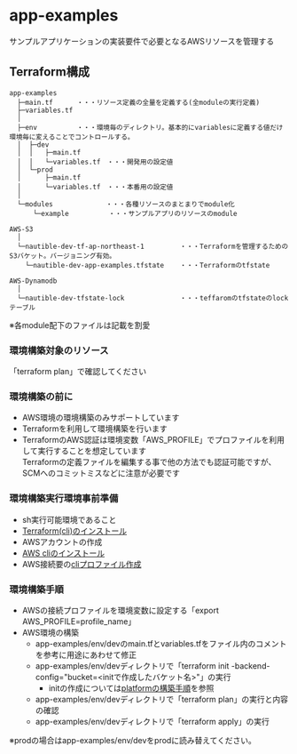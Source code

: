 # app-examples

サンプルアプリケーションの実装要件で必要となるAWSリソースを管理する

## Terraform構成

```text
app-examples
  ├─main.tf      ・・・リソース定義の全量を定義する(全moduleの実行定義)
  ├─variables.tf
  │  
  ├─env          ・・・環境毎のディレクトリ。基本的にvariablesに定義する値だけ環境毎に変えることでコントロールする。
  │  ├─dev
  │  │   ├─main.tf
  │  │   └─variables.tf　・・・開発用の設定値
  │  └─prod
  │      ├─main.tf
  │      └─variables.tf　・・・本番用の設定値
  │                                      
  └─modules　　          ・・・各種リソースのまとまりでmodule化
      └─example          ・・・サンプルアプリのリソースのmodule

AWS-S3
  │  
  └─nautible-dev-tf-ap-northeast-1         ・・・Terraformを管理するためのS3バケット。バージョニング有効。
    └─nautible-dev-app-examples.tfstate    ・・・Terraformのtfstate

AWS-Dynamodb
  │  
  └─nautible-dev-tfstate-lock              ・・・teffaromのtfstateのlockテーブル
```

※各module配下のファイルは記載を割愛

### 環境構築対象のリソース

「terraform plan」で確認してください

### 環境構築の前に

* AWS環境の環境構築のみサポートしています
* Terraformを利用して環境構築を行います
* TerraformのAWS認証は環境変数「AWS_PROFILE」でプロファイルを利用して実行することを想定しています  
  Terraformの定義ファイルを編集する事で他の方法でも認証可能ですが、SCMへのコミットミスなどに注意が必要です

### 環境構築実行環境事前準備

* sh実行可能環境であること
* [Terraform(cli)のインストール](https://learn.hashicorp.com/tutorials/terraform/install-cli)
* AWSアカウントの作成
* [AWS cliのインストール](https://docs.aws.amazon.com/ja_jp/cli/latest/userguide/cli-chap-install.html)
* AWS接続要の[cliプロファイル作成](https://docs.aws.amazon.com/ja_jp/cli/latest/userguide/cli-configure-profiles.html)

### 環境構築手順

* AWSの接続プロファイルを環境変数に設定する「export AWS_PROFILE=profile_name」
* AWS環境の構築
  * app-examples/env/devのmain.tfとvariables.tfをファイル内のコメントを参考に用途にあわせて修正
  * app-examples/env/devディレクトリで「terraform init -backend-config="bucket=<initで作成したバケット名>"」の実行
    * initの作成については[platformの構築手順](../platform/README.md)を参照
  * app-examples/env/devディレクトリで「terraform plan」の実行と内容の確認
  * app-examples/env/devディレクトリで「terraform apply」の実行

※prodの場合はapp-examples/env/devをprodに読み替えてください。

